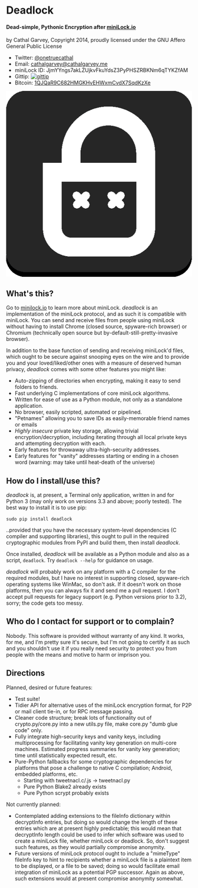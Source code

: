 # Deadlock
#### Dead-simple, Pythonic Encryption after [miniLock.io](https://minilock.io)

by Cathal Garvey, Copyright 2014, proudly licensed under the GNU Affero General Public License

* Twitter: [@onetruecathal](https://twitter.com/onetruecathal)
* Email: [cathalgarvey@cathalgarvey.me](mailto:cathalgarvey@cathalgarvey.me)
* miniLock ID: JjmYYngs7akLZUjkvFkuYdsZ3PyPHSZRBKNm6qTYKZfAM
* Gittip: [![gittip](https://img.shields.io/gittip/onetruecathal.svg)](https://www.gittip.com/onetruecathal/) 
* Bitcoin: [1QJQaR9C682HMGKHvEHWxmCvdX7SqdKzXe](bitcoin://1QJQaR9C682HMGKHvEHWxmCvdX7SqdKzXe)

![](icons/deadlock_icon.png "Sorry for killing your avi, Nadim")

## What's this?
Go to [minilock.io](https://minilock.io) to learn more about miniLock. *deadlock*
is an implementation of the miniLock protocol, and as such it is compatible with
miniLock. You can send and receive files from people using miniLock without
having to install Chrome (closed source, spyware-rich browser) or Chromium
(technically open source but by-default-still-pretty-invasive browser).

In addition to the base function of sending and receiving miniLock'd files, which
ought to be secure against snooping eyes on the wire and to provide you and your
loved/liked/other ones with a measure of deserved human privacy, *deadlock* comes
with some other features you might like:

* Auto-zipping of directories when encrypting, making it easy to send folders to friends.
* Fast underlying C implementations of core miniLock algorithms.
* Written for ease of use as a Python module, not only as a standalone application.
* No browser, easily scripted, automated or pipelined.
* "Petnames" allowing you to save IDs as easily-memorable friend names or emails
* *Highly insecure* private key storage, allowing trivial encryption/decryption,
  including iterating through all local private keys and attempting decryption with each.
* Early features for throwaway ultra-high-security addresses.
* Early features for "vanity" addresses starting or ending in a chosen word (warning: may
  take until heat-death of the universe)

## How do I install/use this?
*deadlock* is, at present, a Terminal only application, written in and for Python 3
(may only work on versions 3.3 and above; poorly tested). The best way to install
it is to use pip: 

    sudo pip install deadlock
    
..provided that you have the necessary system-level dependencies (C compiler and
supporting libraries), this ought to pull in the required cryptographic modules
from PyPI and build them, then install *deadlock*.

Once installed, *deadlock* will be available as a Python module and also as a
script, `deadlock`. Try `deadlock --help` for guidance on usage.

*deadlock* will probably work on any platform with a C compiler for the required
modules, but I have no interest in supporting closed, spyware-rich operating systems
like WinMac, so don't ask. If it doesn't work on those platforms, then you can
always fix it and send me a pull request. I don't accept pull requests for legacy
support (e.g. Python versions prior to 3.2), sorry; the code gets too messy.

## Who do I contact for support or to complain?
Nobody. This software is provided without warranty of any kind. It works, for me,
and I'm pretty sure it's secure, but I'm not going to certify it as such and you
shouldn't use it if you really need security to protect you from people with the
means and motive to harm or imprison you.

## Directions
Planned, desired or future features:
* Test suite!
* Tidier API for alternative uses of the miniLock encryption format, for P2P or
  mail client tie-in, or for RPC message passing.
* Cleaner code structure; break lots of functionality out of crypto.py/core.py into
  a new utils.py file, make core.py "dumb glue code" only.
* Fully integrate high-security keys and vanity keys, including multiprocessing
  for facilitating vanity key generation on multi-core machines. Estimated progress
  summaries for vanity key generation; time until statistically expected result, etc.
* Pure-Python fallbacks for some cryptographic dependencies for platforms that pose
  a challenge to native C compilation; Android, embedded platforms, etc.
    - Starting with tweetnacl.c/.js -> tweetnacl.py
    - Pure Python Blake2 already exists
    - Pure Python scrypt probably exists

Not currently planned:

* Contemplated adding extensions to the fileInfo dictionary within decryptInfo
  entries, but doing so would change the length of these entries which are at
  present highly predictable; this would mean that decryptInfo length could be
  used to infer which software was used to create a miniLock file, whether miniLock
  or deadlock. So, don't suggest such features, as they would partially compromise
  anonymity.
* Future versions of miniLock protocol ought to include a "mimeType"
  fileInfo key to hint to recipients whether a miniLock file is a plaintext item
  to be displayed, or a file to be saved; doing so would facilitate email integration
  of miniLock as a potential PGP successor. Again as above, such extensions would at
  present compromise anonymity somewhat.


